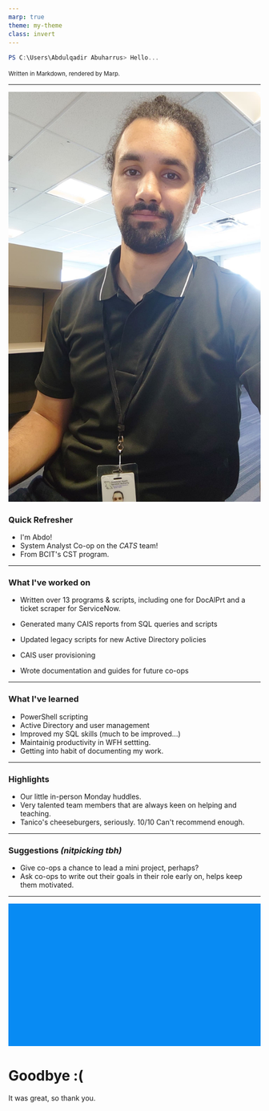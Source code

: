 ```yaml
---
marp: true
theme: my-theme
class: invert   
--- 
```

```PowerShell
PS C:\Users\Abdulqadir Abuharrus> Hello...
```
<small>Written in Markdown, rendered by Marp.</small>

---
![bg left height:4in](media/work.jpg)
### Quick Refresher
* I'm Abdo!
* System Analyst Co-op on the *CATS* team!
* From BCIT's CST program.
---
### What I've worked on
<div>
<ul>
<li>
    <p>Written over 13 programs & scripts, including one for DocAlPrt and a ticket scraper for ServiceNow.</p>
</li>
<li>
    <p>Generated many CAIS reports from SQL queries and scripts</p>
</li>
<li>
    <p>Updated legacy scripts for new Active Directory policies</p>
</li>
<li>
    <p>CAIS user provisioning</p>
</li>
<li>
    <p>Wrote documentation and guides for future co-ops</p>
</li>
<!-- <li>
    <small></small>
</li> -->
</ul>
</div>

---
### What I've learned
<div>
<ul>
<li>PowerShell scripting</li>
<li>Active Directory and user management</li>
<li>Improved my SQL skills (much to be improved...)</li>
<li>Maintainig productivity in WFH settting.</li>
<li>Getting into habit of documenting my work.</li>
</ul>
</div>

---
### Highlights
<ul>
<li>Our little in-person Monday huddles.</li>
<li>Very talented team members that are always keen on helping and teaching.</li>
<li>Tanico's cheeseburgers, seriously. 10/10 Can't recommend enough.</li>
</ul>

---
### Suggestions _(nitpicking tbh)_
<div>
<ul>
<li>Give co-ops a chance to lead a mini project, perhaps?</li>
<li>Ask co-ops to write out their goals in their role early on, helps keep them motivated.</li>
</ul>
</div>

---
![bg](media/bsod-bg.jpg)
<div>
    <h1>Goodbye :(</h1>
    <p>It was great, so thank you.</p>
</div>
